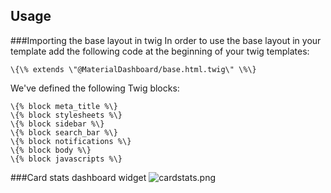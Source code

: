 ## Usage
###Importing the base layout in twig
In order to use the base layout in your template add the following code at the beginning of your twig templates:

    \{\% extends \"@MaterialDashboard/base.html.twig\" \%\}
    

We've defined the following Twig blocks:

    \{% block meta_title %\}
    \{% block stylesheets %\}
    \{% block sidebar %\}
	\{% block search_bar %\}
    \{% block notifications %\}
    \{% block body %\}
    \{% block javascripts %\}
   
###Card stats dashboard widget
![cardstats.png]({{site.baseurl}}/cardstats.png)
